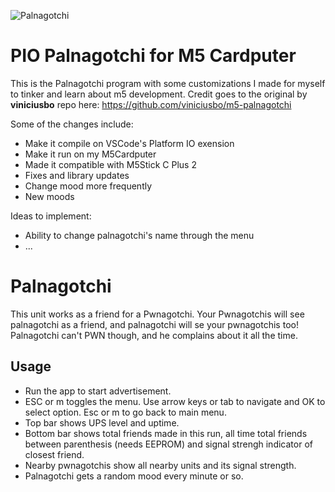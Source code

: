 ![Palnagotchi](https://github.com/sduenasg/pio_palnagotchi/blob/main/pwnys2.jpg?raw=true)

# PIO Palnagotchi for M5 Cardputer

This is the Palnagotchi program with some customizations I made for myself to tinker and learn about m5 development. Credit goes to the original by **viniciusbo** repo here: https://github.com/viniciusbo/m5-palnagotchi

Some of the changes include:
- Make it compile on VSCode's Platform IO exension
- Make it run on my M5Cardputer
- Made it compatible with M5Stick C Plus 2
- Fixes and library updates
- Change mood more frequently
- New moods

Ideas to implement:
- Ability to change palnagotchi's name through the menu
- ...

# Palnagotchi

This unit works as a friend for a Pwnagotchi. Your Pwnagotchis will see palnagotchi as a friend, and palnagotchi will se your pwnagotchis too! Palnagotchi can't PWN though, and he complains about it all the time.

## Usage

- Run the app to start advertisement.
- ESC or m toggles the menu. Use arrow keys or tab to navigate and OK to select option. Esc or m to go back to main menu.
- Top bar shows UPS level and uptime.
- Bottom bar shows total friends made in this run, all time total friends between parenthesis (needs EEPROM) and signal strengh indicator of closest friend.
- Nearby pwnagotchis show all nearby units and its signal strength.
- Palnagotchi gets a random mood every minute or so.

